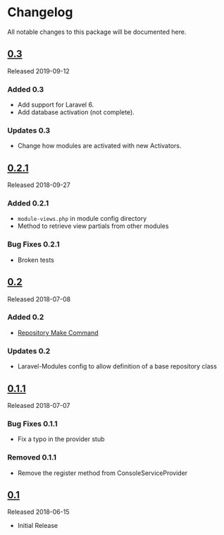 # Changelog

All notable changes to this package will be documented here.

<a name="0.3"></a>
## [0.3](https://github.com/rawilk/laravel-modules/releases/tag/0.3)

Released 2019-09-12

### Added 0.3
- Add support for Laravel 6.
- Add database activation (not complete).

### Updates 0.3
- Change how modules are activated with new Activators.

<a name="0.2.1"></a>
## [0.2.1](https://github.com/rawilk/laravel-modules/releases/tag/0.2.1)

Released 2018-09-27

### Added 0.2.1
- `module-views.php` in module config directory
- Method to retrieve view partials from other modules

### Bug Fixes 0.2.1
- Broken tests

<a name="0.2"></a>
## [0.2](https://github.com/rawilk/laravel-modules/releases/tag/0.2)

Released 2018-07-08

### Added 0.2
- [Repository Make Command](https://rawilk.github.io/laravel-modules/docs/advanced-usage/artisan-generator-commands/#make-repository)

### Updates 0.2
- Laravel-Modules config to allow definition of a base repository class

<a name="0.1.1"></a>
## [0.1.1](https://github.com/rawilk/laravel-modules/releases/tag/0.1.1)

Released 2018-07-07

### Bug Fixes 0.1.1
- Fix a typo in the provider stub

### Removed 0.1.1
- Remove the register method from ConsoleServiceProvider

<a name="0.1"></a>
## [0.1](https://github.com/rawilk/laravel-modules/releases/tag/0.1)

Released 2018-06-15

- Initial Release

